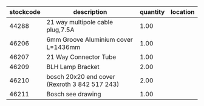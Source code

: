 |stockcode|description|quantity|location|
|---------|-----------|--------|--------|
|44288|21 way multipole cable plug,7.5A|1.00||
|46206|6mm Groove Aluminium cover L=1436mm|1.00||
|46207|21 Way Connector Tube|1.00||
|46209|BLH Lamp Bracket|2.00||
|46210|bosch 20x20 end cover (Rexroth 3 842 517 243)|2.00||
|46211|Bosch see drawing|1.00||
